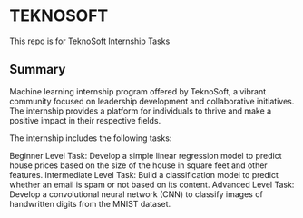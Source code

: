 # TEKNOSOFT
This repo is for TeknoSoft Internship Tasks

## Summary
Machine learning internship program offered by TeknoSoft, a vibrant community focused on leadership development and collaborative initiatives. The internship provides a platform for individuals to thrive and make a positive impact in their respective fields.

The internship includes the following tasks:

Beginner Level Task: Develop a simple linear regression model to predict house prices based on the size of the house in square feet and other features.
Intermediate Level Task: Build a classification model to predict whether an email is spam or not based on its content.
Advanced Level Task: Develop a convolutional neural network (CNN) to classify images of handwritten digits from the MNIST dataset.
 
